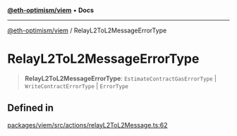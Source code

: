 [**@eth-optimism/viem**](../README.md) • **Docs**

***

[@eth-optimism/viem](../README.md) / RelayL2ToL2MessageErrorType

# RelayL2ToL2MessageErrorType

> **RelayL2ToL2MessageErrorType**: `EstimateContractGasErrorType` \| `WriteContractErrorType` \| `ErrorType`

## Defined in

[packages/viem/src/actions/relayL2ToL2Message.ts:62](https://github.com/ethereum-optimism/ecosystem/blob/2fda6aba11612b1bd271ada62170b607e878a916/packages/viem/src/actions/relayL2ToL2Message.ts#L62)
